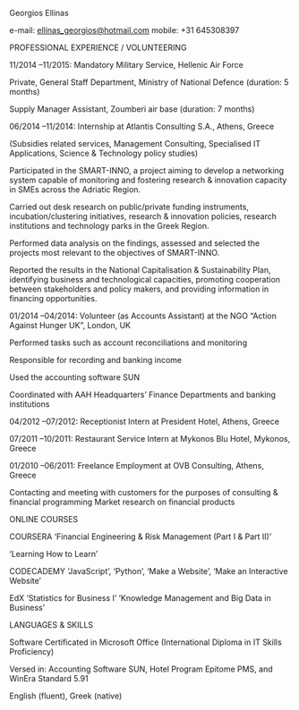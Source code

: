 
Georgios Ellinas

e-mail: ellinas_georgios@hotmail.com
mobile: +31 645308397

PROFESSIONAL EXPERIENCE / VOLUNTEERING 

11/2014 –11/2015: Mandatory Military Service, Hellenic Air Force

Private, General Staff Department, Ministry of National Defence (duration: 5 months)

Supply Manager Assistant, Zoumberi air base (duration: 7 months)

06/2014 –11/2014: Internship at Atlantis Consulting S.A., Athens, Greece

(Subsidies related services, Management Consulting, Specialised IT Applications, Science & Technology policy studies)

Participated in the SMART-INNO, a project aiming to develop a networking system capable of monitoring and fostering research & innovation capacity in SMEs across the Adriatic Region.

Carried out desk research on public/private funding instruments, incubation/clustering initiatives, research & innovation policies, research institutions and technology parks in the Greek Region.

Performed data analysis on the findings, assessed and selected the projects most relevant to the objectives of SMART-INNO.

Reported the results in the National Capitalisation & Sustainability Plan, identifying business and technological capacities, promoting cooperation between stakeholders and policy makers, and providing information in financing opportunities.

01/2014 –04/2014: Volunteer (as Accounts Assistant) at the NGO “Action Against Hunger UK”, London, UK

Performed tasks such as account reconciliations and monitoring

Responsible for recording and banking income

Used the accounting software SUN

Coordinated with AAH Headquarters’ Finance Departments and banking institutions

04/2012 –07/2012: Receptionist Intern at President Hotel, Athens, Greece

07/2011 –10/2011: Restaurant Service Intern at Mykonos Blu Hotel, Mykonos, Greece

01/2010 –06/2011: Freelance Employment at OVB Consulting, Athens, Greece

Contacting and meeting with customers for the purposes of consulting & financial programming
Market research on financial products

ONLINE COURSES

COURSERA ‘Financial Engineering & Risk Management (Part I & Part II)’

‘Learning How to Learn’

CODECADEMY ‘JavaScript’, ‘Python’, ‘Make a Website’, ‘Make an Interactive Website’

EdX ‘Statistics for Business I’ ‘Knowledge Management and Big Data in Business’

LANGUAGES & SKILLS

Software Certificated in Microsoft Office (International Diploma in IT Skills Proficiency)

Versed in: Accounting Software SUN, Hotel Program Epitome PMS, and WinEra Standard 5.91

English (fluent), Greek (native)



